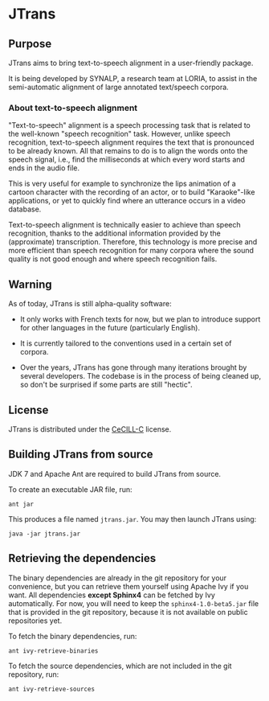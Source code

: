 # JTrans

## Purpose

JTrans aims to bring text-to-speech alignment in a user-friendly package.

It is being developed by SYNALP, a research team at LORIA, to assist in the
semi-automatic alignment of large annotated text/speech corpora.

### About text-to-speech alignment

"Text-to-speech" alignment is a speech processing task that is related to the
well-known "speech recognition" task. However, unlike speech recognition,
text-to-speech alignment requires the text that is pronounced to be already
known. All that remains to do is to align the words onto the speech signal,
i.e., find the milliseconds at which every word starts and ends in the audio
file.

This is very useful for example to synchronize the lips animation of a cartoon
character with the recording of an actor, or to build "Karaoke"-like
applications, or yet to quickly find where an utterance occurs in a video
database.

Text-to-speech alignment is technically easier to achieve than speech
recognition, thanks to the additional information provided by the (approximate)
transcription. Therefore, this technology is more precise and more efficient
than speech recognition for many corpora where the sound quality is not good
enough and where speech recognition fails.

## Warning

As of today, JTrans is still alpha-quality software:

- It only works with French texts for now, but we plan to introduce support for
  other languages in the future (particularly English).

- It is currently tailored to the conventions used in a certain set of corpora.

- Over the years, JTrans has gone through many iterations brought by several
  developers. The codebase is in the process of being cleaned up, so don't be
  surprised if some parts are still "hectic".


## License

JTrans is distributed under the
[CeCILL-C](http://www.cecill.info/licences/Licence_CeCILL-C_V1-en.html)
license.


## Building JTrans from source

JDK 7 and Apache Ant are required to build JTrans from source.

To create an executable JAR file, run:

	ant jar

This produces a file named `jtrans.jar`. You may then launch JTrans using:

	java -jar jtrans.jar


## Retrieving the dependencies

The binary dependencies are already in the git repository for your convenience,
but you can retrieve them yourself using Apache Ivy if you want. All
dependencies **except Sphinx4** can be fetched by Ivy automatically.  For now,
you will need to keep the `sphinx4-1.0-beta5.jar` file that is provided in the
git repository, because it is not available on public repositories yet.

To fetch the binary dependencies, run:

	ant ivy-retrieve-binaries

To fetch the source dependencies, which are not included in the git repository,
run:

	ant ivy-retrieve-sources

